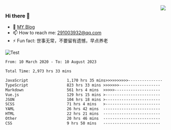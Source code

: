 <img align='right' src='https://github-readme-stats.vercel.app/api?username=niaogege&show_icons=true&theme=radical'/>

### Hi there 👋

- 🌱 [MY Blog](https://bythewayer.com/)
- 📫 How to reach me: 291003932@qq.com
- ⚡ Fun fact:  世事无常，不要留有遗憾，早点养老

![Test](https://github-readme-stats.vercel.app/api/top-langs/?username=niaogege&layout=compact)

<!--START_SECTION:waka-->

```txt
From: 10 March 2020 - To: 10 August 2023

Total Time: 2,973 hrs 33 mins

JavaScript                 1,170 hrs 35 mins>>>>>>>>>>---------------   39.37 %
TypeScript                 823 hrs 33 mins >>>>>>>------------------   27.70 %
Markdown                   561 hrs 4 mins  >>>>>--------------------   18.87 %
Vue.js                     129 hrs 15 mins >------------------------   04.35 %
JSON                       104 hrs 18 mins >------------------------   03.51 %
SCSS                       71 hrs 4 mins   >------------------------   02.39 %
YAML                       26 hrs 42 mins  -------------------------   00.90 %
HTML                       22 hrs 21 mins  -------------------------   00.75 %
Other                      20 hrs 46 mins  -------------------------   00.70 %
CSS                        9 hrs 50 mins   -------------------------   00.33 %
```

<!--END_SECTION:waka-->
